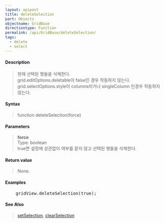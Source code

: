 ```yaml
---
layout: apipost
title: deleteSelection
part: Objects
objectname: GridBase
directiontype: Function
permalink: /api/GridBase/deleteSelection/
tags:
  - delete
  - select
---
```



#### Description

> 현재 선택된 행들을 삭제한다.  
> grid.editOptions.deletable이 false인 경우 작동하지 않는다.  
> grid.selectOptions.style이 columns이거나 singleColumn 인경우 작동하지 않는다.

#### Syntax

> function deleteSelection(force)  

#### Parameters

> **force**  
> Type: boolean  
> true면 설정에 상관없이 여부를 묻지 않고 선택된 행들을 삭제한다.


#### Return value

> None.

#### Examples 

<pre class="prettyprint">
    gridView.deleteSelection(true);
</pre>

#### See Also
> [setSelection](/api/GridBase/setSelection), [clearSelection](/api/GridBase/clearSelection)